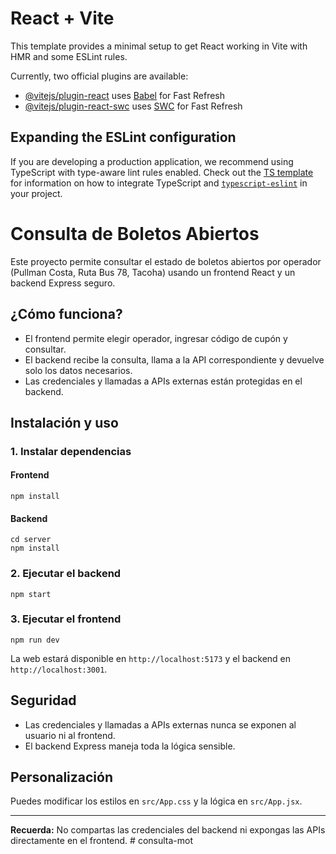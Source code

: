 # React + Vite

This template provides a minimal setup to get React working in Vite with HMR and some ESLint rules.

Currently, two official plugins are available:

- [@vitejs/plugin-react](https://github.com/vitejs/vite-plugin-react/blob/main/packages/plugin-react) uses [Babel](https://babeljs.io/) for Fast Refresh
- [@vitejs/plugin-react-swc](https://github.com/vitejs/vite-plugin-react/blob/main/packages/plugin-react-swc) uses [SWC](https://swc.rs/) for Fast Refresh

## Expanding the ESLint configuration

If you are developing a production application, we recommend using TypeScript with type-aware lint rules enabled. Check out the [TS template](https://github.com/vitejs/vite/tree/main/packages/create-vite/template-react-ts) for information on how to integrate TypeScript and [`typescript-eslint`](https://typescript-eslint.io) in your project.

# Consulta de Boletos Abiertos

Este proyecto permite consultar el estado de boletos abiertos por operador (Pullman Costa, Ruta Bus 78, Tacoha) usando un frontend React y un backend Express seguro.

## ¿Cómo funciona?
- El frontend permite elegir operador, ingresar código de cupón y consultar.
- El backend recibe la consulta, llama a la API correspondiente y devuelve solo los datos necesarios.
- Las credenciales y llamadas a APIs externas están protegidas en el backend.

## Instalación y uso

### 1. Instalar dependencias

#### Frontend
```
npm install
```

#### Backend
```
cd server
npm install
```

### 2. Ejecutar el backend
```
npm start
```

### 3. Ejecutar el frontend
```
npm run dev
```

La web estará disponible en `http://localhost:5173` y el backend en `http://localhost:3001`.

## Seguridad
- Las credenciales y llamadas a APIs externas nunca se exponen al usuario ni al frontend.
- El backend Express maneja toda la lógica sensible.

## Personalización
Puedes modificar los estilos en `src/App.css` y la lógica en `src/App.jsx`.

---

**Recuerda:** No compartas las credenciales del backend ni expongas las APIs directamente en el frontend.
#   c o n s u l t a - m o t  
 